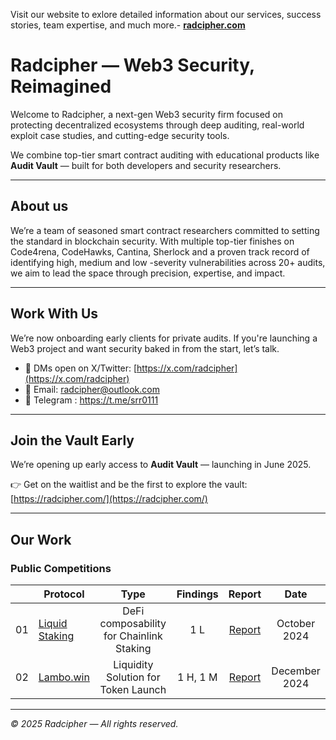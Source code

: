 
Visit our website to exlore detailed information about our services, success stories, team expertise, and much more.- [**radcipher.com**](https://radcipher.com/)


# Radcipher — Web3 Security, Reimagined

Welcome to Radcipher, a next-gen Web3 security firm focused on protecting decentralized ecosystems through deep auditing, real-world exploit case studies, and cutting-edge security tools.

We combine top-tier smart contract auditing with educational products like **Audit Vault** — built for both developers and security researchers.

---

## About us
We’re a team of seasoned smart contract researchers committed to setting the standard in blockchain security. With multiple top-tier finishes on Code4rena, CodeHawks, Cantina, Sherlock and a proven track record of identifying high, medium and low -severity vulnerabilities across 20+ audits, we aim to lead the space through precision, expertise, and impact.

---

## Work With Us

We’re now onboarding early clients for private audits. If you're launching a Web3 project and want security baked in from the start, let’s talk.

- 📩 DMs open on X/Twitter: [https://x.com/radcipher](https://x.com/radcipher)
- 📧 Email: radcipher@outlook.com
- 📨 Telegram : https://t.me/srr0111


---

## Join the Vault Early

We’re opening up early access to **Audit Vault** — launching in June 2025.

👉 Get on the waitlist and be the first to explore the vault:  
[https://radcipher.com/](https://radcipher.com/)

--- 
## Our Work
### Public Competitions

|    | **Protocol**                                                                                                        | Type | Findings |                        Report                        |     Date      |
|:--:|---------------------------------------------------------------------------------------------------------------------|:----------------:|:--------:|:----------------------------------------------------:|:-------------:|
| 01 | [Liquid Staking](https://codehawks.cyfrin.io/contests/cm1el4vjp00019d2nzombxfzp) | DeFi composability for Chainlink Staking |   1 L    | [Report](reports/contests/2024-10-Liquid-Staking.md) | October 2024  |
| 02 | [Lambo.win](https://code4rena.com/audits/2024-12-lambowin)| Liquidity Solution for Token Launch | 1 H, 1 M | [Report](reports/contests/2024-12-Lambo-win.md) | December 2024 |



---

*© 2025 Radcipher — All rights reserved.*
